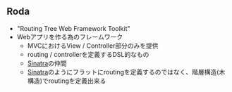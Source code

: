 ## Roda

* "Routing Tree Web Framework Toolkit"
* Webアプリを作る為のフレームワーク
  * MVCにおけるView / Controller部分のみを提供
  * routing / controllerを定義するDSL的なもの
  * [Sinatra](http://www.sinatrarb.com/)の仲間
  * [Sinatra](http://www.sinatrarb.com/)のようにフラットにroutingを定義するのではなく、階層構造(木構造)でroutingを定義出来る

